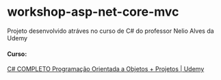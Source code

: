 # workshop-asp-net-core-mvc
 Projeto desenvolvido atráves no curso de C# do professor Nelio Alves da Udemy

 #### Curso:
<a href="https://www.udemy.com/course/programacao-orientada-a-objetos-csharp"> C# COMPLETO Programação Orientada a Objetos + Projetos | Udemy </a>
